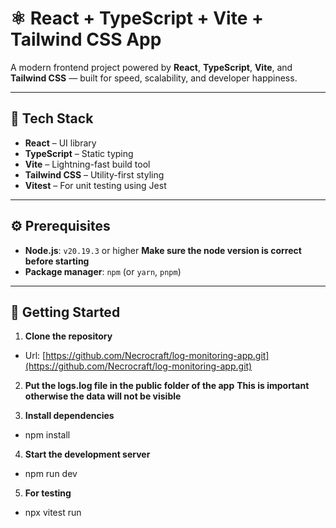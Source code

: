 # ⚛️ React + TypeScript + Vite + Tailwind CSS App

A modern frontend project powered by **React**, **TypeScript**, **Vite**, and **Tailwind CSS** — built for speed, scalability, and developer happiness.

---

## 🧱 Tech Stack

- **React** – UI library
- **TypeScript** – Static typing
- **Vite** – Lightning-fast build tool
- **Tailwind CSS** – Utility-first styling
- **Vitest** – For unit testing using Jest

---

## ⚙️ Prerequisites

- **Node.js**: `v20.19.3` or higher **Make sure the node version is correct before starting**
- **Package manager**: `npm` (or `yarn`, `pnpm`)

---

## 🚀 Getting Started

1. **Clone the repository**

- Url: [https://github.com/Necrocraft/log-monitoring-app.git](https://github.com/Necrocraft/log-monitoring-app.git)

2. **Put the logs.log file in the public folder of the app** **This is important otherwise the data will not be visible**

3. **Install dependencies**

- npm install

4. **Start the development server**

- npm run dev

5. **For testing**

- npx vitest run

